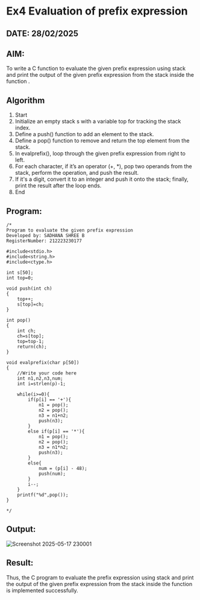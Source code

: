 # Ex4 Evaluation of prefix expression
## DATE: 28/02/2025
## AIM:
To write a C function to evaluate the given prefix expression using stack and print the output of the given prefix expression from the stack inside the function . 

## Algorithm
1. Start
2. Initialize an empty stack s with a variable top for tracking the stack index.
3. Define a push() function to add an element to the stack.
4. Define a pop() function to remove and return the top element from the stack.
5. In evalprefix(), loop through the given prefix expression from right to left.
6. For each character, if it’s an operator (+, *), pop two operands from the stack, perform the operation, and push the result.
7. If it's a digit, convert it to an integer and push it onto the stack; finally, print the result after the loop ends.
8. End

## Program:
```
/*
Program to evaluate the given prefix expression
Developed by: SADHANA SHREE B
RegisterNumber: 212223230177

#include<stdio.h>
#include<string.h>
#include<ctype.h>

int s[50];
int top=0;

void push(int ch)
{
	top++;
	s[top]=ch;
}

int pop()
{
	int ch;
	ch=s[top];
	top=top-1;
	return(ch);
}

void evalprefix(char p[50])
{
    //Write your code here 
    int n1,n2,n3,num;
    int i=strlen(p)-1;
    
    while(i>=0){
        if(p[i] == '+'){
            n1 = pop();
            n2 = pop();
            n3 = n1+n2;
            push(n3);
        }
        else if(p[i] == '*'){
            n1 = pop();
            n2 = pop();
            n3 = n1*n2;
            push(n3);
        }
        else{
            num = (p[i] - 48);
            push(num);
        }
        i--;
    }
    printf("%d",pop());
}

*/
```

## Output:

![Screenshot 2025-05-17 230001](https://github.com/user-attachments/assets/08936464-3252-454b-a2b4-1657e08110a9)




## Result:
Thus, the C program to evaluate the prefix expression using stack and print the output of the given prefix expression from the stack inside the function is implemented successfully.
